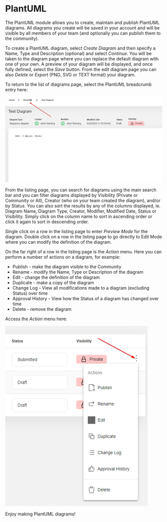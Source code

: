 # PlantUML

The PlantUML module allows you to create, maintain and publish PlantUML diagrams.  All diagrams you create will be saved in your account and will be visible by all members of your team (and optionally you can publish them to the community). &#x20;

To create a PlantUML diagram, select _Create Diagram_ and then specify a Name, Type and Description (optional) and select _Continue_.  You will be taken to the diagram page where you can replace the default diagram with one of your own.  A preview of your diagram will be displayed, and once fully defined, select the _Save_ button.  From the edit diagram page you can also _Delete_ or _Export_ (PNG, SVG or TEXT format) your diagram.

To return to the list of diagrams page, select the PlantUML breadcrumb entry here:

![](<../.gitbook/assets/image (9).png>)

From the listing page, you can search for diagrams using the main search bar and you can filter diagrams displayed by Visibility (Private or Community or All), Creator (who on your team created the diagram), and/or by Status.  You can also sort the results by any of the columns displayed, ie. Diagram Name, Diagram Type, Creator, Modifier, Modified Date, Status or Visibility.  Simply click on the column name to sort in ascending order or click it again to sort in descending order.

Single click on a row in the listing page to enter _Preview Mode_ for the diagram.  Double click on a row in the listing page to go directly to Edit Mode where you can modify the definition of the diagram.

On the far right of a row in the listing page is the _Action_ menu.  Here you can perform a number of actions on a diagram, for example:

* Publish - make the diagram visible to the Community
* Rename - modify the Name, Type or Description of the diagram
* Edit - change the definition of the diagram
* Duplicate - make a copy of the diagram
* Change Log - View all modifications made to a diagram (excluding Status) over time
* Approval History - View how the Status of a diagram has changed over time
* Delete - remove the diagram

Access the _Action_ menu here:

![](<../.gitbook/assets/image (6).png>)

Enjoy making PlantUML diagrams!
